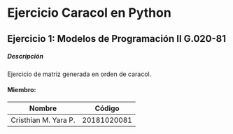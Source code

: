 # Ejercicio Caracol en Python
## Ejercicio 1: Modelos de Programación II G.020-81

##### Descripción

Ejercicio de matriz generada en orden de caracol.

#### Miembro:
Nombre  | Código
------------- | -------------
Cristhian M. Yara P.  | 20181020081



